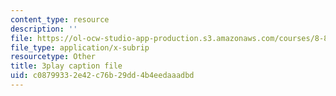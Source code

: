 ```yaml
---
content_type: resource
description: ''
file: https://ol-ocw-studio-app-production.s3.amazonaws.com/courses/8-821-string-theory-and-holographic-duality-fall-2014/c08799332e42c76b29dd4b4eedaaadbd_WVOIk8en6YE.srt
file_type: application/x-subrip
resourcetype: Other
title: 3play caption file
uid: c0879933-2e42-c76b-29dd-4b4eedaaadbd
---
```

